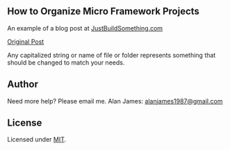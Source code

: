 How to Organize Micro Framework Projects
---

An example of a blog post at [JustBuildSomething.com](http://justbuildsomething.com/)

[Original Post](http://justbuildsomething.com/how-to-organize-micro-framework-projects/)

Any capitalized string or name of file or folder represents something that should be changed to match your needs.

Author
---
Need more help?
Please email me.
Alan James: [alanjames1987@gmail.com](mailto:alanjames1987@gmail.com)

License
---
Licensed under [MIT](https://github.com/JustBuildSomething/Frontend-Routing-with-Sammy.js/blob/master/LICENSE).